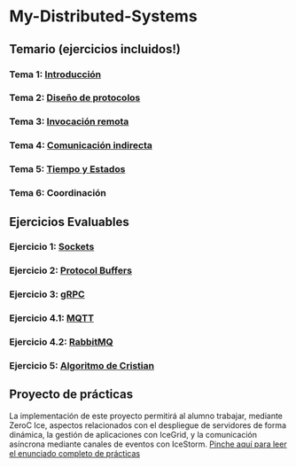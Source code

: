 # My-Distributed-Systems

## Temario (ejercicios incluidos!)

### Tema 1: [Introducción](/Tema%201%20Introducción%20a%20Python/README.md)
### Tema 2: [Diseño de protocolos](/Tema%202%20Diseño%20de%20Protocolos/README.md)
### Tema 3: [Invocación remota](/Tema%203%20Invocación%20Remota/README.md)
### Tema 4: [Comunicación indirecta](/Tema%204%20Comunicación%20Indirecta/README.md)
### Tema 5: [Tiempo y Estados](/Tema%205%20Tiempo%20y%20Estados/README.md)
### Tema 6: Coordinación

## Ejercicios Evaluables

### Ejercicio 1: [Sockets](/Tema%201%20Introducción%20a%20Python/Ejercicio%20Entregable/README.md)
### Ejercicio 2: [Protocol Buffers](/Tema%202%20Diseño%20de%20Protocolos/Ejercicio%20Entregable/README.md)
### Ejercicio 3: [gRPC](/Tema%203%20Invocación%20Remota/Ejercicio%20Entregable/README.md)
### Ejercicio 4.1: [MQTT](/Tema%204%20Comunicación%20Indirecta/Ejercicios%20Entregables/MQTT/README.md)
### Ejercicio 4.2: [RabbitMQ](/Tema%204%20Comunicación%20Indirecta/Ejercicios%20Entregables/RabbitMQ/README.md) 
### Ejercicio 5: [Algoritmo de Cristian](/Tema%205%20Tiempo%20y%20Estados/README.md)

## Proyecto de prácticas

La implementación de este proyecto permitirá al alumno trabajar, mediante ZeroC Ice, aspectos relacionados con el despliegue de servidores de forma dinámica, la gestión de aplicaciones con IceGrid, y la comunicación asíncrona mediante canales de eventos con IceStorm. [Pinche aquí para leer el enunciado completo de prácticas](Proyecto%20práctico/README.md)